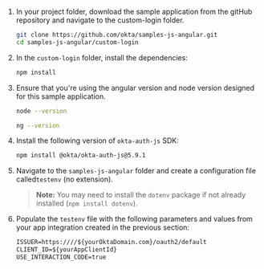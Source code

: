 1. In your project folder, download the sample application from the gitHub repository and navigate to the custom-login folder.

    ```bash
    git clone https://github.com/okta/samples-js-angular.git
    cd samples-js-angular/custom-login
    ```

1. In the `custom-login` folder, install the dependencies:

    ```bash
    npm install
    ```

1. Ensure that you're using the angular version and node version designed for this sample application.

    ```bash
    node --version
    ```

    ```bash
    ng --version
    ```

1. Install the following version of `okta-auth-js` SDK:

    ```bash
    npm install @okta/okta-auth-js@5.9.1
    ```

1. Navigate to the `samples-js-angular` folder and create a configuration file called`testenv` (no extension).

    >**Note:** You may need to install the `dotenv` package if not already installed (`npm install dotenv`).

1. Populate the `testenv` file with the following parameters and values from your app integration created in the previous section:

    ```txt
    ISSUER=https:////${yourOktaDomain.com}/oauth2/default
    CLIENT_ID=${yourAppClientId}
    USE_INTERACTION_CODE=true
    ```
